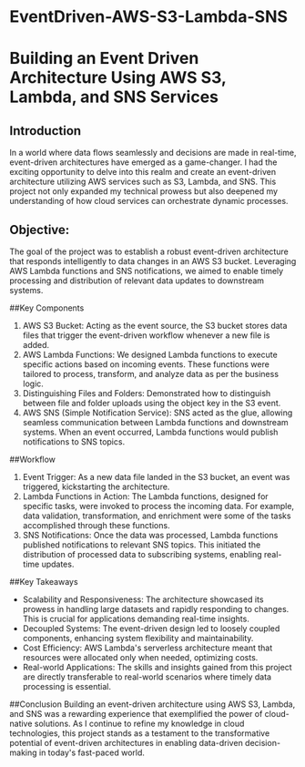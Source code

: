 # EventDriven-AWS-S3-Lambda-SNS
# Building an Event Driven Architecture Using AWS S3, Lambda, and SNS Services

## Introduction
In a world where data flows seamlessly and decisions are made in real-time, event-driven architectures have emerged as a game-changer. I had the exciting opportunity to delve into this realm and
create an event-driven architecture utilizing AWS services such as S3, Lambda, and SNS. This project not only expanded my technical prowess but also deepened my understanding of how cloud services
can orchestrate dynamic processes.

## Objective:
The goal of the project was to establish a robust event-driven architecture that responds intelligently to data changes in an AWS S3 bucket. Leveraging AWS Lambda functions and SNS notifications, we aimed to enable timely processing and distribution of relevant data updates to downstream systems.

##Key Components
1. AWS S3 Bucket: Acting as the event source, the S3 bucket stores data files that trigger the event-driven workflow whenever a new file is added.
2. AWS Lambda Functions: We designed Lambda functions to execute specific actions based on incoming events. These functions were tailored to process, transform, and analyze data as per the business logic.
3. Distinguishing Files and Folders: Demonstrated how to distinguish between file and folder uploads using the object key in the S3 event.
4. AWS SNS (Simple Notification Service): SNS acted as the glue, allowing seamless communication between Lambda functions and downstream systems. When an event occurred, Lambda functions would publish notifications to SNS topics.

##Workflow
1. Event Trigger: As a new data file landed in the S3 bucket, an event was triggered, kickstarting the architecture.
2. Lambda Functions in Action: The Lambda functions, designed for specific tasks, were invoked to process the incoming data. For example, data validation, transformation, and enrichment were some of the tasks accomplished through these functions.
3. SNS Notifications: Once the data was processed, Lambda functions published notifications to relevant SNS topics. This initiated the distribution of processed data to subscribing systems, enabling real-time updates.


##Key Takeaways

- Scalability and Responsiveness: The architecture showcased its prowess in handling large datasets and rapidly responding to changes. This is crucial for applications demanding real-time insights.
- Decoupled Systems: The event-driven design led to loosely coupled components, enhancing system flexibility and maintainability.
- Cost Efficiency: AWS Lambda's serverless architecture meant that resources were allocated only when needed, optimizing costs.
- Real-world Applications: The skills and insights gained from this project are directly transferable to real-world scenarios where timely data processing is essential.
  
##Conclusion
Building an event-driven architecture using AWS S3, Lambda, and SNS was a rewarding experience that exemplified the power of cloud-native solutions. As I continue to refine my knowledge in cloud technologies, this project stands as a testament to the transformative potential of event-driven architectures in enabling data-driven decision-making in today's fast-paced world.
